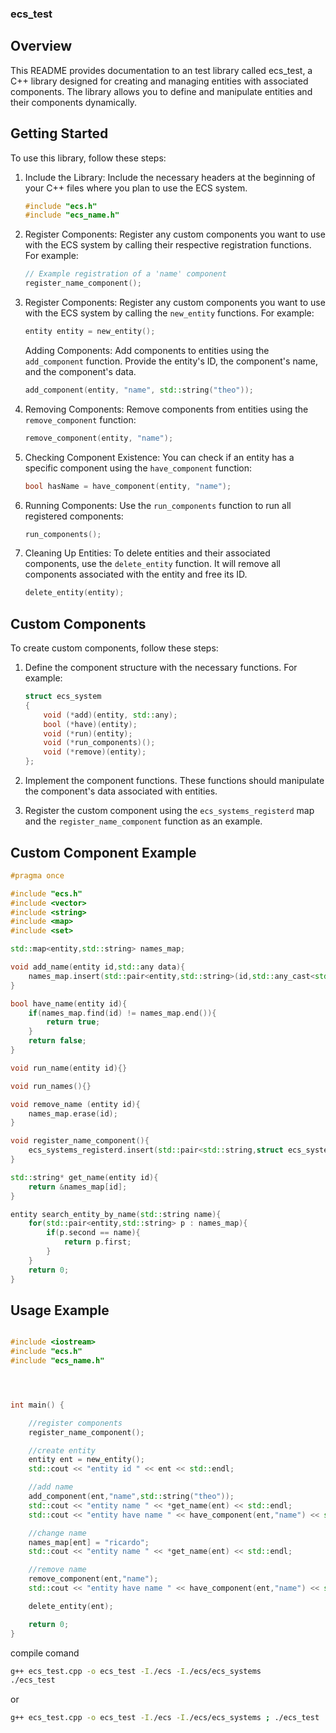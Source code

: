 ### ecs_test

## Overview

This README provides documentation to an test library called ecs_test, a C++ library designed for creating and managing entities with associated components. The library allows you to define and manipulate entities and their components dynamically.

## Getting Started

To use this library, follow these steps:
1. Include the Library: Include the necessary headers at the beginning of your C++ files where you plan to use the ECS system.
    
    ```cpp
    #include "ecs.h"
    #include "ecs_name.h"
    ```

2. Register Components: Register any custom components you want to use with the ECS system by calling their respective registration functions. For example:
    ```cpp
    // Example registration of a 'name' component
    register_name_component();
    ```

3. Register Components: Register any custom components you want to use with the ECS system by calling the `new_entity` functions. For example:
    ```cpp
    entity entity = new_entity();
    ```

    Adding Components: Add components to entities using the `add_component` function. Provide the entity's ID, the component's name, and the component's data.
    ```cpp
    add_component(entity, "name", std::string("theo"));
    ```

4. Removing Components: Remove components from entities using the `remove_component` function:
    ```cpp
    remove_component(entity, "name");
    ```

5. Checking Component Existence: You can check if an entity has a specific component using the `have_component` function:
    ```cpp
    bool hasName = have_component(entity, "name");
    ```

6. Running Components: Use the `run_components` function to run all registered components:
    ```cpp
    run_components();
    ```

7. Cleaning Up Entities: To delete entities and their associated components, use the `delete_entity` function. It will remove all components associated with the entity and free its ID.
    ```cpp
    delete_entity(entity);
    ```

## Custom Components

To create custom components, follow these steps:

1. Define the component structure with the necessary functions. For example:

    ```cpp
    struct ecs_system
    {
        void (*add)(entity, std::any);
        bool (*have)(entity);
        void (*run)(entity);
        void (*run_components)();
        void (*remove)(entity);
    };
    ```

2. Implement the component functions. These functions should manipulate the component's data associated with entities.

3. Register the custom component using the `ecs_systems_registerd` map and the `register_name_component` function as an example.

## Custom Component Example
```cpp
#pragma once 

#include "ecs.h"
#include <vector>
#include <string>
#include <map>
#include <set>

std::map<entity,std::string> names_map;

void add_name(entity id,std::any data){
    names_map.insert(std::pair<entity,std::string>(id,std::any_cast<std::string>(data)));
}

bool have_name(entity id){
    if(names_map.find(id) != names_map.end()){
        return true;
    }
    return false;
}

void run_name(entity id){}

void run_names(){}

void remove_name (entity id){
    names_map.erase(id);
}

void register_name_component(){
    ecs_systems_registerd.insert(std::pair<std::string,struct ecs_system>("name",{add_name,have_name,run_name,run_names,remove_name}));
}

std::string* get_name(entity id){
    return &names_map[id];
}

entity search_entity_by_name(std::string name){
    for(std::pair<entity,std::string> p : names_map){
        if(p.second == name){
            return p.first;
        }
    }
    return 0;
}


```

## Usage Example

```cpp

#include <iostream>
#include "ecs.h"
#include "ecs_name.h"




int main() {

    //register components
    register_name_component();

    //create entity
    entity ent = new_entity();
    std::cout << "entity id " << ent << std::endl;

    //add name
    add_component(ent,"name",std::string("theo"));
    std::cout << "entity name " << *get_name(ent) << std::endl;
    std::cout << "entity have name " << have_component(ent,"name") << std::endl;

    //change name
    names_map[ent] = "ricardo";
    std::cout << "entity name " << *get_name(ent) << std::endl;

    //remove name
    remove_component(ent,"name");
    std::cout << "entity have name " << have_component(ent,"name") << std::endl;

    delete_entity(ent);

    return 0;
}
```

compile comand
```sh
g++ ecs_test.cpp -o ecs_test -I./ecs -I./ecs/ecs_systems
./ecs_test
```

or

```sh
g++ ecs_test.cpp -o ecs_test -I./ecs -I./ecs/ecs_systems ; ./ecs_test
```
